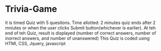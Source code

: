 # Trivia-Game
It is timed Quiz with 5 quesitons.
Time allotted: 2 minutes
quiz ends after 2 mniutes or when the user clicks Submit button(whichever is earlier).
At teh end of teh Quiz, result is displayed (number of correct answers, number of inorrect answers, and number of unanswered)
This Quiz is coded using HTMl, CSS, Jquery, javascript
